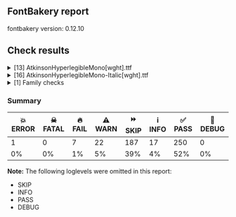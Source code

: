 ## FontBakery report

fontbakery version: 0.12.10





## Check results



<details><summary>[13] AtkinsonHyperlegibleMono[wght].ttf</summary>
<div>
<details>
    <summary>🔥 <b>FAIL</b> Combined length of family and style must not exceed 32 characters. <a href="https://fontbakery.readthedocs.io/en/stable/fontbakery/checks/googlefonts.name.html#"></a></summary>
    <div>







* 🔥 **FAIL** <p>Name ID 4 'Atkinson Hyperlegible Mono ExtraLight' exceeds 32 characters. This has been found to cause problems with the dropdown menu in old versions of Microsoft Word as well as shaping issues for some accented letters in Microsoft Word on Windows 10 and 11.</p>
 [code: nameid4-too-long]



* 🔥 **FAIL** <p>Variable font instance name 'Atkinson Hyperlegible Mono ExtraLight ExtraLight' formed by space-separated concatenation of font family name (nameID 1) and instance subfamily nameID 258 exceeds 32 characters.</p>
<p>This has been found to cause shaping issues for some accented letters in Microsoft Word on Windows 10 and 11.</p>
 [code: instance-too-long]



* 🔥 **FAIL** <p>Variable font instance name 'Atkinson Hyperlegible Mono ExtraLight ExtraLight' formed by space-separated concatenation of font family name (nameID 1) and instance subfamily nameID 258 exceeds 32 characters.</p>
<p>This has been found to cause shaping issues for some accented letters in Microsoft Word on Windows 10 and 11.</p>
 [code: instance-too-long]



* 🔥 **FAIL** <p>Variable font instance name 'Atkinson Hyperlegible Mono ExtraLight Light' formed by space-separated concatenation of font family name (nameID 1) and instance subfamily nameID 260 exceeds 32 characters.</p>
<p>This has been found to cause shaping issues for some accented letters in Microsoft Word on Windows 10 and 11.</p>
 [code: instance-too-long]



* 🔥 **FAIL** <p>Variable font instance name 'Atkinson Hyperlegible Mono ExtraLight Light' formed by space-separated concatenation of font family name (nameID 1) and instance subfamily nameID 260 exceeds 32 characters.</p>
<p>This has been found to cause shaping issues for some accented letters in Microsoft Word on Windows 10 and 11.</p>
 [code: instance-too-long]



* 🔥 **FAIL** <p>Variable font instance name 'Atkinson Hyperlegible Mono ExtraLight Regular' formed by space-separated concatenation of font family name (nameID 1) and instance subfamily nameID 262 exceeds 32 characters.</p>
<p>This has been found to cause shaping issues for some accented letters in Microsoft Word on Windows 10 and 11.</p>
 [code: instance-too-long]



* 🔥 **FAIL** <p>Variable font instance name 'Atkinson Hyperlegible Mono ExtraLight Regular' formed by space-separated concatenation of font family name (nameID 1) and instance subfamily nameID 262 exceeds 32 characters.</p>
<p>This has been found to cause shaping issues for some accented letters in Microsoft Word on Windows 10 and 11.</p>
 [code: instance-too-long]



* 🔥 **FAIL** <p>Variable font instance name 'Atkinson Hyperlegible Mono ExtraLight Medium' formed by space-separated concatenation of font family name (nameID 1) and instance subfamily nameID 264 exceeds 32 characters.</p>
<p>This has been found to cause shaping issues for some accented letters in Microsoft Word on Windows 10 and 11.</p>
 [code: instance-too-long]



* 🔥 **FAIL** <p>Variable font instance name 'Atkinson Hyperlegible Mono ExtraLight Medium' formed by space-separated concatenation of font family name (nameID 1) and instance subfamily nameID 264 exceeds 32 characters.</p>
<p>This has been found to cause shaping issues for some accented letters in Microsoft Word on Windows 10 and 11.</p>
 [code: instance-too-long]



* 🔥 **FAIL** <p>Variable font instance name 'Atkinson Hyperlegible Mono ExtraLight SemiBold' formed by space-separated concatenation of font family name (nameID 1) and instance subfamily nameID 266 exceeds 32 characters.</p>
<p>This has been found to cause shaping issues for some accented letters in Microsoft Word on Windows 10 and 11.</p>
 [code: instance-too-long]



* 🔥 **FAIL** <p>Variable font instance name 'Atkinson Hyperlegible Mono ExtraLight SemiBold' formed by space-separated concatenation of font family name (nameID 1) and instance subfamily nameID 266 exceeds 32 characters.</p>
<p>This has been found to cause shaping issues for some accented letters in Microsoft Word on Windows 10 and 11.</p>
 [code: instance-too-long]



* 🔥 **FAIL** <p>Variable font instance name 'Atkinson Hyperlegible Mono ExtraLight Bold' formed by space-separated concatenation of font family name (nameID 1) and instance subfamily nameID 268 exceeds 32 characters.</p>
<p>This has been found to cause shaping issues for some accented letters in Microsoft Word on Windows 10 and 11.</p>
 [code: instance-too-long]



* 🔥 **FAIL** <p>Variable font instance name 'Atkinson Hyperlegible Mono ExtraLight Bold' formed by space-separated concatenation of font family name (nameID 1) and instance subfamily nameID 268 exceeds 32 characters.</p>
<p>This has been found to cause shaping issues for some accented letters in Microsoft Word on Windows 10 and 11.</p>
 [code: instance-too-long]



* 🔥 **FAIL** <p>Variable font instance name 'Atkinson Hyperlegible Mono ExtraLight ExtraBold' formed by space-separated concatenation of font family name (nameID 1) and instance subfamily nameID 270 exceeds 32 characters.</p>
<p>This has been found to cause shaping issues for some accented letters in Microsoft Word on Windows 10 and 11.</p>
 [code: instance-too-long]



* 🔥 **FAIL** <p>Variable font instance name 'Atkinson Hyperlegible Mono ExtraLight ExtraBold' formed by space-separated concatenation of font family name (nameID 1) and instance subfamily nameID 270 exceeds 32 characters.</p>
<p>This has been found to cause shaping issues for some accented letters in Microsoft Word on Windows 10 and 11.</p>
 [code: instance-too-long]



* ⚠️ **WARN** <p>Name ID 6 'AtkinsonHyperlegibleMono-ExtraLight' exceeds 27 characters. This has been found to cause problems with PostScript printers, especially on Mac platforms.</p>
 [code: nameid6-too-long]



</div>
</details>

<details>
    <summary>🔥 <b>FAIL</b> Check Google Fonts glyph coverage. <a href="https://fontbakery.readthedocs.io/en/stable/fontbakery/checks/googlefonts.glyphset.html#"></a></summary>
    <div>







* 🔥 **FAIL** <p>Missing required codepoints:</p>
<pre><code>- 0x0060 (GRAVE ACCENT)


- 0x00A8 (DIAERESIS)


- 0x00AF (MACRON)


- 0x00B4 (ACUTE ACCENT)


- 0x00B8 (CEDILLA)


- 0x0139 (LATIN CAPITAL LETTER L WITH ACUTE)


- 0x013A (LATIN SMALL LETTER L WITH ACUTE)


- 0x02C6 (MODIFIER LETTER CIRCUMFLEX ACCENT)


- 0x02C7 (CARON)


- 0x02D8 (BREVE)


- 0x02D9 (DOT ABOVE)


- 0x02DA (RING ABOVE)


- 0x02DB (OGONEK)


- 0x02DC (SMALL TILDE)


- 0x02DD (DOUBLE ACUTE ACCENT)
</code></pre>
 [code: missing-codepoints]



</div>
</details>

<details>
    <summary>⚠️ <b>WARN</b> Checking correctness of monospaced metadata. <a href="https://fontbakery.readthedocs.io/en/stable/fontbakery/checks/opentype.name.html#"></a></summary>
    <div>







* ⚠️ **WARN** <p>The OpenType spec recommends at <a href="https://learn.microsoft.com/en-us/typography/opentype/spec/recom#hhea-table">https://learn.microsoft.com/en-us/typography/opentype/spec/recom#hhea-table</a> that hhea.numberOfHMetrics be set to 3 but this font has 347 instead.
Please read <a href="https://github.com/fonttools/fonttools/issues/3014">https://github.com/fonttools/fonttools/issues/3014</a> to decide whether this makes sense for your font.</p>
 [code: bad-numberOfHMetrics]



</div>
</details>

<details>
    <summary>⚠️ <b>WARN</b> Check accent of Lcaron, dcaron, lcaron, tcaron <a href="https://fontbakery.readthedocs.io/en/stable/fontbakery/checks/universal.html#"></a></summary>
    <div>









* ⚠️ **WARN** <p>dcaron is decomposed and therefore could not be checked. Please check manually.</p>
 [code: decomposed-outline]



</div>
</details>

<details>
    <summary>⚠️ <b>WARN</b> Check font contains no unreachable glyphs <a href="https://fontbakery.readthedocs.io/en/stable/fontbakery/checks/universal.glyphset.html#"></a></summary>
    <div>







* ⚠️ **WARN** <p>The following glyphs could not be reached by codepoint or substitution rules:</p>
<pre><code>- uni0328.alt
</code></pre>
 [code: unreachable-glyphs]



</div>
</details>

<details>
    <summary>⚠️ <b>WARN</b> Validate size, and resolution of article images, and ensure article page has minimum length and includes visual assets. <a href="https://fontbakery.readthedocs.io/en/stable/fontbakery/checks/googlefonts.article.html#"></a></summary>
    <div>







* ⚠️ **WARN** <p>Family metadata at fonts/variable does not have an article.</p>
 [code: lacks-article]



</div>
</details>

<details>
    <summary>⚠️ <b>WARN</b> Check for codepoints not covered by METADATA subsets. <a href="https://fontbakery.readthedocs.io/en/stable/fontbakery/checks/googlefonts.subsets.html#"></a></summary>
    <div>







* ⚠️ **WARN** <p>The following codepoints supported by the font are not covered by
any subsets defined in the font's metadata file, and will never
be served. You can solve this by either manually adding additional
subset declarations to METADATA.pb, or by editing the glyphset
definitions.</p>
<ul>
<li>U+0302 COMBINING CIRCUMFLEX ACCENT: try adding one of: cherokee, math, coptic, tifinagh</li>
<li>U+0306 COMBINING BREVE: try adding one of: tifinagh, old-permic</li>
<li>U+0307 COMBINING DOT ABOVE: try adding one of: todhri, old-permic, malayalam, duployan, canadian-aboriginal, tai-le, hebrew, coptic, math, tifinagh, syriac</li>
<li>U+030A COMBINING RING ABOVE: try adding one of: duployan, syriac</li>
<li>U+030B COMBINING DOUBLE ACUTE ACCENT: try adding one of: cherokee, osage</li>
<li>U+030C COMBINING CARON: try adding one of: cherokee, tai-le</li>
<li>U+0326 COMBINING COMMA BELOW: try adding math</li>
<li>U+0327 COMBINING CEDILLA: try adding math</li>
<li>U+0328 COMBINING OGONEK: not included in any glyphset definition</li>
<li>U+0394 GREEK CAPITAL LETTER DELTA: try adding one of: math, greek, elbasan</li>
<li>U+03A9 GREEK CAPITAL LETTER OMEGA: try adding one of: math, greek, elbasan</li>
<li>U+03BC GREEK SMALL LETTER MU: try adding one of: math, greek</li>
<li>U+03C0 GREEK SMALL LETTER PI: try adding one of: math, greek, yi</li>
<li>U+2021 DOUBLE DAGGER: try adding adlam</li>
<li>U+2030 PER MILLE SIGN: try adding adlam</li>
<li>U+212E ESTIMATED SYMBOL: try adding math</li>
<li>U+2202 PARTIAL DIFFERENTIAL: try adding math</li>
<li>U+220F N-ARY PRODUCT: try adding math</li>
<li>U+2211 N-ARY SUMMATION: try adding math</li>
<li>U+2219 BULLET OPERATOR: try adding one of: symbols, math, tai-tham, yi</li>
<li>U+221A SQUARE ROOT: try adding math</li>
<li>U+221E INFINITY: try adding math</li>
<li>U+222B INTEGRAL: try adding math</li>
<li>U+2248 ALMOST EQUAL TO: try adding math</li>
<li>U+2260 NOT EQUAL TO: try adding math</li>
<li>U+2264 LESS-THAN OR EQUAL TO: try adding math</li>
<li>U+2265 GREATER-THAN OR EQUAL TO: try adding math</li>
<li>U+25CA LOZENGE: try adding one of: symbols, math</li>
<li>U+266A EIGHTH NOTE: try adding one of: symbols, music</li>
</ul>
<p>Or you can add the above codepoints to one of the subsets supported by the font: <code>latin</code>, <code>latin-ext</code></p>
 [code: unreachable-subsetting]



</div>
</details>

<details>
    <summary>⚠️ <b>WARN</b> Ensure dotted circle glyph is present and can attach marks. <a href="https://fontbakery.readthedocs.io/en/stable/fontbakery/checks/shaping.html#"></a></summary>
    <div>







* ⚠️ **WARN** <p>No dotted circle glyph present</p>
 [code: missing-dotted-circle]



</div>
</details>

<details>
    <summary>⚠️ <b>WARN</b> Ensure soft_dotted characters lose their dot when combined with marks that replace the dot. <a href="https://fontbakery.readthedocs.io/en/stable/fontbakery/checks/shaping.html#"></a></summary>
    <div>







* ⚠️ **WARN** <p>The dot of soft dotted characters used in orthographies <em>must</em> disappear in the following strings: į̀ į́ į̂ į̃ į̄ į̌</p>
<p>The dot of soft dotted characters <em>should</em> disappear in other cases, for example: į̆ į̇ į̈ į̊ į̋ į̦̀ į̦́ į̦̂ į̦̃ į̦̄ į̦̆ į̦̇ į̦̈ į̦̊ į̦̋ į̦̌ į̧̀ į̧́ į̧̂ į̧̃</p>
<p>Your font fully covers the following languages that require the soft-dotted feature: Lithuanian (Latn, 2,357,094 speakers), Dutch (Latn, 31,709,104 speakers).</p>
<p>Your font does <em>not</em> cover the following languages that require the soft-dotted feature: Igbo (Latn, 27,823,640 speakers), Ebira (Latn, 2,200,000 speakers), Zapotec (Latn, 490,000 speakers), Ijo, Southeast (Latn, 2,471,000 speakers), Kaska (Latn, 125 speakers), Yala (Latn, 200,000 speakers), Nateni (Latn, 100,000 speakers), Bafut (Latn, 158,146 speakers), Bete-Bendi (Latn, 100,000 speakers), Southern Kisi (Latn, 360,000 speakers), Kom (Latn, 360,685 speakers), Dan (Latn, 1,099,244 speakers), Lugbara (Latn, 2,200,000 speakers), Belarusian (Cyrl, 10,064,517 speakers), Ejagham (Latn, 120,000 speakers), South Central Banda (Latn, 244,000 speakers), Teke-Ebo (Latn, 260,000 speakers), Navajo (Latn, 166,319 speakers), Kpelle, Guinea (Latn, 622,000 speakers), Heiltsuk (Latn, 300 speakers), Avokaya (Latn, 100,000 speakers), Mfumte (Latn, 79,000 speakers), Koonzime (Latn, 40,000 speakers), Ekpeye (Latn, 226,000 speakers), Fur (Latn, 1,230,163 speakers), Ukrainian (Cyrl, 29,273,587 speakers), Cicipu (Latn, 44,000 speakers), Han (Latn, 6 speakers), Nzakara (Latn, 50,000 speakers), Gulay (Latn, 250,478 speakers), Mundani (Latn, 34,000 speakers), Ngbaka (Latn, 1,020,000 speakers), Dii (Latn, 71,000 speakers), Basaa (Latn, 332,940 speakers), Mango (Latn, 77,000 speakers), Aghem (Latn, 38,843 speakers), Sar (Latn, 500,000 speakers), Vute (Latn, 21,000 speakers), Makaa (Latn, 221,000 speakers), Ma’di (Latn, 584,000 speakers).</p>
 [code: soft-dotted]



</div>
</details>

<details>
    <summary>⚠️ <b>WARN</b> Are there any misaligned on-curve points? <a href="https://fontbakery.readthedocs.io/en/stable/fontbakery/checks/outline.html#"></a></summary>
    <div>







* ⚠️ **WARN** <p>The following glyphs have on-curve points which have potentially incorrect y coordinates:</p>
<pre><code>* G (U+0047): X=395.0,Y=-1.0 (should be at baseline 0?)

* Gbreve (U+011E): X=395.0,Y=-1.0 (should be at baseline 0?)

* uni0122 (U+0122): X=395.0,Y=-1.0 (should be at baseline 0?)

* Gdotaccent (U+0120): X=395.0,Y=-1.0 (should be at baseline 0?)

* Lcaron (U+013D): X=331.0,Y=669.0 (should be at cap-height 668?)

* Oslash (U+00D8): X=556.0,Y=670.0 (should be at cap-height 668?)

* uni1E9E (U+1E9E): X=234.5,Y=668.5 (should be at cap-height 668?)

* uni1E9E (U+1E9E): X=452.0,Y=670.0 (should be at cap-height 668?)

* Uogonek (U+0172): X=226.0,Y=-1.5 (should be at baseline 0?)

* aacute (U+00E1): X=430.0,Y=670.0 (should be at cap-height 668?)

* agrave (U+00E0): X=190.0,Y=670.0 (should be at cap-height 668?)

* b (U+0062): X=258.0,Y=1.5 (should be at baseline 0?)

* cacute (U+0107): X=466.0,Y=670.0 (should be at cap-height 668?)

* eth (U+00F0): X=195.0,Y=670.0 (should be at cap-height 668?)

* eacute (U+00E9): X=446.0,Y=670.0 (should be at cap-height 668?)

* egrave (U+00E8): X=206.0,Y=670.0 (should be at cap-height 668?)

* iacute (U+00ED): X=431.0,Y=670.0 (should be at cap-height 668?)

* igrave (U+00EC): X=191.0,Y=670.0 (should be at cap-height 668?)

* uni006A0301: X=461.0,Y=670.0 (should be at cap-height 668?)

* nacute (U+0144): X=436.0,Y=670.0 (should be at cap-height 668?)

* oacute (U+00F3): X=436.0,Y=670.0 (should be at cap-height 668?)

* ograve (U+00F2): X=196.0,Y=670.0 (should be at cap-height 668?)

* oslash (U+00F8): X=106.0,Y=-1.0 (should be at baseline 0?)

* p (U+0070): X=258.0,Y=1.5 (should be at baseline 0?)

* thorn (U+00FE): X=258.0,Y=1.5 (should be at baseline 0?)

* r (U+0072): X=520.0,Y=494.0 (should be at x-height 496?)

* racute (U+0155): X=435.0,Y=670.0 (should be at cap-height 668?)

* s (U+0073): X=236.5,Y=1.0 (should be at baseline 0?)

* s (U+0073): X=398.5,Y=494.5 (should be at x-height 496?)

* sacute (U+015B): X=236.5,Y=1.0 (should be at baseline 0?)

* sacute (U+015B): X=434.0,Y=670.0 (should be at cap-height 668?)

* scaron (U+0161): X=236.5,Y=1.0 (should be at baseline 0?)

* uni0219 (U+0219): X=236.5,Y=1.0 (should be at baseline 0?)

* uni0163 (U+0163): X=315.0,Y=1.0 (should be at baseline 0?)

* u (U+0075): X=371.5,Y=2.0 (should be at baseline 0?)

* uacute (U+00FA): X=371.5,Y=2.0 (should be at baseline 0?)

* uacute (U+00FA): X=434.0,Y=670.0 (should be at cap-height 668?)

* ucircumflex (U+00FB): X=371.5,Y=2.0 (should be at baseline 0?)

* udieresis (U+00FC): X=371.5,Y=2.0 (should be at baseline 0?)

* ugrave (U+00F9): X=371.5,Y=2.0 (should be at baseline 0?)

* ugrave (U+00F9): X=194.0,Y=670.0 (should be at cap-height 668?)

* uhungarumlaut (U+0171): X=371.5,Y=2.0 (should be at baseline 0?)

* umacron (U+016B): X=371.5,Y=2.0 (should be at baseline 0?)

* uogonek (U+0173): X=371.5,Y=2.0 (should be at baseline 0?)

* uring (U+016F): X=371.5,Y=2.0 (should be at baseline 0?)

* wacute (U+1E83): X=436.0,Y=670.0 (should be at cap-height 668?)

* wgrave (U+1E81): X=196.0,Y=670.0 (should be at cap-height 668?)

* yacute (U+00FD): X=436.0,Y=670.0 (should be at cap-height 668?)

* ygrave (U+1EF3): X=196.0,Y=670.0 (should be at cap-height 668?)

* zacute (U+017A): X=447.0,Y=670.0 (should be at cap-height 668?)

* ordfeminine (U+00AA): X=227.0,Y=667.0 (should be at cap-height 668?)

* uni03BC (U+03BC): X=369.0,Y=2.0 (should be at baseline 0?)

* uni03BC (U+03BC): X=225.0,Y=1.0 (should be at baseline 0?)

* exclam (U+0021): X=283.0,Y=2.0 (should be at baseline 0?)

* exclam (U+0021): X=349.5,Y=2.0 (should be at baseline 0?)

* exclamdown (U+00A1): X=289.0,Y=1.0 (should be at baseline 0?)

* exclamdown (U+00A1): X=343.0,Y=1.0 (should be at baseline 0?)

* question (U+003F): X=397.5,Y=670.0 (should be at cap-height 668?)

* question (U+003F): X=266.0,Y=2.0 (should be at baseline 0?)

* question (U+003F): X=332.5,Y=2.0 (should be at baseline 0?)

* asterisk (U+002A): X=295.0,Y=666.0 (should be at cap-height 668?)

* asterisk (U+002A): X=338.0,Y=666.0 (should be at cap-height 668?)

* braceleft (U+007B): X=252.5,Y=668.5 (should be at cap-height 668?)

* braceleft (U+007B): X=469.0,Y=666.0 (should be at cap-height 668?)

* braceleft (U+007B): X=341.0,Y=666.0 (should be at cap-height 668?)

* braceright (U+007D): X=291.0,Y=666.0 (should be at cap-height 668?)

* braceright (U+007D): X=163.0,Y=666.0 (should be at cap-height 668?)

* braceright (U+007D): X=379.5,Y=668.5 (should be at cap-height 668?)

* ampersand (U+0026): X=348.5,Y=667.0 (should be at cap-height 668?)

* uni2113 (U+2113): X=417.5,Y=1.5 (should be at baseline 0?)

* dollar (U+0024): X=410.0,Y=666.0 (should be at cap-height 668?)

* integral (U+222B): X=349.0,Y=669.0 (should be at cap-height 668?)

* gravecomb (U+0300): X=247.0,Y=670.0 (should be at cap-height 668?)

* acutecomb (U+0301): X=386.0,Y=670.0 (should be at cap-height 668?)

* uni030C.alt: X=295.0,Y=669.0 (should be at cap-height 668?)

* zero (U+0030): X=231.0,Y=669.0 (should be at cap-height 668?)

* zero (U+0030): X=401.0,Y=1.0 (should be at baseline 0?)

* three (U+0033): X=403.5,Y=669.5 (should be at cap-height 668?)

* zero.zero: X=231.0,Y=669.0 (should be at cap-height 668?)

* zero.zero: X=401.0,Y=1.0 (should be at baseline 0?)
</code></pre>
 [code: found-misalignments]



</div>
</details>

<details>
    <summary>⚠️ <b>WARN</b> Ensure variable fonts include an avar table. <a href="https://fontbakery.readthedocs.io/en/stable/fontbakery/checks/googlefonts.varfont.html#"></a></summary>
    <div>







* ⚠️ **WARN** <p>This variable font does not have an avar table.</p>
 [code: missing-avar]



</div>
</details>

<details>
    <summary>⚠️ <b>WARN</b> Ensure fonts have ScriptLangTags declared on the 'meta' table. <a href="https://fontbakery.readthedocs.io/en/stable/fontbakery/checks/googlefonts.meta.html#"></a></summary>
    <div>







* ⚠️ **WARN** <p>This font file does not have a 'meta' table.</p>
 [code: lacks-meta-table]



</div>
</details>

<details>
    <summary>⚠️ <b>WARN</b> Checking OS/2 achVendID. <a href="https://fontbakery.readthedocs.io/en/stable/fontbakery/checks/googlefonts.os2.html#"></a></summary>
    <div>







* ⚠️ **WARN** <p>OS/2 VendorID value 'NONE' is not yet recognized. If you registered it recently, then it's safe to ignore this warning message. Otherwise, you should set it to your own unique 4 character code, and register it with Microsoft at <a href="https://www.microsoft.com/typography/links/vendorlist.aspx">https://www.microsoft.com/typography/links/vendorlist.aspx</a></p>
 [code: unknown]



</div>
</details>
</div>
</details>

<details><summary>[16] AtkinsonHyperlegibleMono-Italic[wght].ttf</summary>
<div>
<details>
    <summary>💥 <b>ERROR</b> Ensure 'ital' STAT axis is boolean value <a href="https://fontbakery.readthedocs.io/en/stable/fontbakery/checks/opentype.stat.html#"></a></summary>
    <div>







* 💥 **ERROR** <p>Failed with AttributeError: 'NoneType' object has no attribute 'AxisValue'</p>
<pre><code>  File &quot;/home/runner/work/atkinson-hyperlegible-next-mono/atkinson-hyperlegible-next-mono/venv-test/lib/python3.10/site-packages/fontbakery/checkrunner.py&quot;, line 213, in _run_check
    subresults = list(subresults)
  File &quot;/home/runner/work/atkinson-hyperlegible-next-mono/atkinson-hyperlegible-next-mono/venv-test/lib/python3.10/site-packages/fontbakery/checks/opentype/stat.py&quot;, line 236, in com_google_fonts_check_italic_axis_in_stat_is_boolean
    value, flags, linkedValue = get_STAT_axis_value(ttFont, &quot;ital&quot;)
  File &quot;/home/runner/work/atkinson-hyperlegible-next-mono/atkinson-hyperlegible-next-mono/venv-test/lib/python3.10/site-packages/fontbakery/checks/opentype/stat.py&quot;, line 224, in get_STAT_axis_value
    for axisValue in font[&quot;STAT&quot;].table.AxisValueArray.AxisValue:

</code></pre>
 [code: failed-check]



</div>
</details>

<details>
    <summary>🔥 <b>FAIL</b> STAT table has Axis Value tables? <a href="https://fontbakery.readthedocs.io/en/stable/fontbakery/checks/opentype.stat.html#"></a></summary>
    <div>







* 🔥 **FAIL** <p>STAT table has no Axis Value tables.</p>
 [code: no-axis-value-tables]



</div>
</details>

<details>
    <summary>🔥 <b>FAIL</b> Combined length of family and style must not exceed 32 characters. <a href="https://fontbakery.readthedocs.io/en/stable/fontbakery/checks/googlefonts.name.html#"></a></summary>
    <div>







* 🔥 **FAIL** <p>Name ID 4 'Atkinson Hyperlegible Mono ExtraLight' exceeds 32 characters. This has been found to cause problems with the dropdown menu in old versions of Microsoft Word as well as shaping issues for some accented letters in Microsoft Word on Windows 10 and 11.</p>
 [code: nameid4-too-long]



* 🔥 **FAIL** <p>Variable font instance name 'Atkinson Hyperlegible Mono ExtraLight ExtraLight Italic' formed by space-separated concatenation of font family name (nameID 1) and instance subfamily nameID 258 exceeds 32 characters.</p>
<p>This has been found to cause shaping issues for some accented letters in Microsoft Word on Windows 10 and 11.</p>
 [code: instance-too-long]



* 🔥 **FAIL** <p>Variable font instance name 'Atkinson Hyperlegible Mono ExtraLight ExtraLight Italic' formed by space-separated concatenation of font family name (nameID 1) and instance subfamily nameID 258 exceeds 32 characters.</p>
<p>This has been found to cause shaping issues for some accented letters in Microsoft Word on Windows 10 and 11.</p>
 [code: instance-too-long]



* 🔥 **FAIL** <p>Variable font instance name 'Atkinson Hyperlegible Mono ExtraLight Light Italic' formed by space-separated concatenation of font family name (nameID 1) and instance subfamily nameID 260 exceeds 32 characters.</p>
<p>This has been found to cause shaping issues for some accented letters in Microsoft Word on Windows 10 and 11.</p>
 [code: instance-too-long]



* 🔥 **FAIL** <p>Variable font instance name 'Atkinson Hyperlegible Mono ExtraLight Light Italic' formed by space-separated concatenation of font family name (nameID 1) and instance subfamily nameID 260 exceeds 32 characters.</p>
<p>This has been found to cause shaping issues for some accented letters in Microsoft Word on Windows 10 and 11.</p>
 [code: instance-too-long]



* 🔥 **FAIL** <p>Variable font instance name 'Atkinson Hyperlegible Mono ExtraLight Italic' formed by space-separated concatenation of font family name (nameID 1) and instance subfamily nameID 262 exceeds 32 characters.</p>
<p>This has been found to cause shaping issues for some accented letters in Microsoft Word on Windows 10 and 11.</p>
 [code: instance-too-long]



* 🔥 **FAIL** <p>Variable font instance name 'Atkinson Hyperlegible Mono ExtraLight Italic' formed by space-separated concatenation of font family name (nameID 1) and instance subfamily nameID 262 exceeds 32 characters.</p>
<p>This has been found to cause shaping issues for some accented letters in Microsoft Word on Windows 10 and 11.</p>
 [code: instance-too-long]



* 🔥 **FAIL** <p>Variable font instance name 'Atkinson Hyperlegible Mono ExtraLight Medium Italic' formed by space-separated concatenation of font family name (nameID 1) and instance subfamily nameID 264 exceeds 32 characters.</p>
<p>This has been found to cause shaping issues for some accented letters in Microsoft Word on Windows 10 and 11.</p>
 [code: instance-too-long]



* 🔥 **FAIL** <p>Variable font instance name 'Atkinson Hyperlegible Mono ExtraLight Medium Italic' formed by space-separated concatenation of font family name (nameID 1) and instance subfamily nameID 264 exceeds 32 characters.</p>
<p>This has been found to cause shaping issues for some accented letters in Microsoft Word on Windows 10 and 11.</p>
 [code: instance-too-long]



* 🔥 **FAIL** <p>Variable font instance name 'Atkinson Hyperlegible Mono ExtraLight SemiBold Italic' formed by space-separated concatenation of font family name (nameID 1) and instance subfamily nameID 266 exceeds 32 characters.</p>
<p>This has been found to cause shaping issues for some accented letters in Microsoft Word on Windows 10 and 11.</p>
 [code: instance-too-long]



* 🔥 **FAIL** <p>Variable font instance name 'Atkinson Hyperlegible Mono ExtraLight SemiBold Italic' formed by space-separated concatenation of font family name (nameID 1) and instance subfamily nameID 266 exceeds 32 characters.</p>
<p>This has been found to cause shaping issues for some accented letters in Microsoft Word on Windows 10 and 11.</p>
 [code: instance-too-long]



* 🔥 **FAIL** <p>Variable font instance name 'Atkinson Hyperlegible Mono ExtraLight Bold Italic' formed by space-separated concatenation of font family name (nameID 1) and instance subfamily nameID 268 exceeds 32 characters.</p>
<p>This has been found to cause shaping issues for some accented letters in Microsoft Word on Windows 10 and 11.</p>
 [code: instance-too-long]



* 🔥 **FAIL** <p>Variable font instance name 'Atkinson Hyperlegible Mono ExtraLight Bold Italic' formed by space-separated concatenation of font family name (nameID 1) and instance subfamily nameID 268 exceeds 32 characters.</p>
<p>This has been found to cause shaping issues for some accented letters in Microsoft Word on Windows 10 and 11.</p>
 [code: instance-too-long]



* 🔥 **FAIL** <p>Variable font instance name 'Atkinson Hyperlegible Mono ExtraLight ExtraBold Italic' formed by space-separated concatenation of font family name (nameID 1) and instance subfamily nameID 270 exceeds 32 characters.</p>
<p>This has been found to cause shaping issues for some accented letters in Microsoft Word on Windows 10 and 11.</p>
 [code: instance-too-long]



* 🔥 **FAIL** <p>Variable font instance name 'Atkinson Hyperlegible Mono ExtraLight ExtraBold Italic' formed by space-separated concatenation of font family name (nameID 1) and instance subfamily nameID 270 exceeds 32 characters.</p>
<p>This has been found to cause shaping issues for some accented letters in Microsoft Word on Windows 10 and 11.</p>
 [code: instance-too-long]



* ⚠️ **WARN** <p>Name ID 6 'AtkinsonHyperlegibleMono-ExtraLightItalic' exceeds 27 characters. This has been found to cause problems with PostScript printers, especially on Mac platforms.</p>
 [code: nameid6-too-long]



</div>
</details>

<details>
    <summary>🔥 <b>FAIL</b> Check Google Fonts glyph coverage. <a href="https://fontbakery.readthedocs.io/en/stable/fontbakery/checks/googlefonts.glyphset.html#"></a></summary>
    <div>







* 🔥 **FAIL** <p>Missing required codepoints:</p>
<pre><code>- 0x0060 (GRAVE ACCENT)


- 0x00A8 (DIAERESIS)


- 0x00AF (MACRON)


- 0x00B4 (ACUTE ACCENT)


- 0x00B8 (CEDILLA)


- 0x0139 (LATIN CAPITAL LETTER L WITH ACUTE)


- 0x013A (LATIN SMALL LETTER L WITH ACUTE)


- 0x02C6 (MODIFIER LETTER CIRCUMFLEX ACCENT)


- 0x02C7 (CARON)


- 0x02D8 (BREVE)


- 0x02D9 (DOT ABOVE)


- 0x02DA (RING ABOVE)


- 0x02DB (OGONEK)


- 0x02DC (SMALL TILDE)


- 0x02DD (DOUBLE ACUTE ACCENT)
</code></pre>
 [code: missing-codepoints]



</div>
</details>

<details>
    <summary>🔥 <b>FAIL</b> Validate STAT particle names and values match the fallback names in GFAxisRegistry. <a href="https://fontbakery.readthedocs.io/en/stable/fontbakery/checks/googlefonts.axisregistry.html#"></a></summary>
    <div>







* 🔥 **FAIL** <p>STAT table is missing Axis Value Records</p>
 [code: missing-axis-values]



</div>
</details>

<details>
    <summary>⚠️ <b>WARN</b> Checking correctness of monospaced metadata. <a href="https://fontbakery.readthedocs.io/en/stable/fontbakery/checks/opentype.name.html#"></a></summary>
    <div>







* ⚠️ **WARN** <p>The OpenType spec recommends at <a href="https://learn.microsoft.com/en-us/typography/opentype/spec/recom#hhea-table">https://learn.microsoft.com/en-us/typography/opentype/spec/recom#hhea-table</a> that hhea.numberOfHMetrics be set to 3 but this font has 347 instead.
Please read <a href="https://github.com/fonttools/fonttools/issues/3014">https://github.com/fonttools/fonttools/issues/3014</a> to decide whether this makes sense for your font.</p>
 [code: bad-numberOfHMetrics]



</div>
</details>

<details>
    <summary>⚠️ <b>WARN</b> Check accent of Lcaron, dcaron, lcaron, tcaron <a href="https://fontbakery.readthedocs.io/en/stable/fontbakery/checks/universal.html#"></a></summary>
    <div>









* ⚠️ **WARN** <p>dcaron is decomposed and therefore could not be checked. Please check manually.</p>
 [code: decomposed-outline]



</div>
</details>

<details>
    <summary>⚠️ <b>WARN</b> Check font contains no unreachable glyphs <a href="https://fontbakery.readthedocs.io/en/stable/fontbakery/checks/universal.glyphset.html#"></a></summary>
    <div>







* ⚠️ **WARN** <p>The following glyphs could not be reached by codepoint or substitution rules:</p>
<pre><code>- uni0328.alt
</code></pre>
 [code: unreachable-glyphs]



</div>
</details>

<details>
    <summary>⚠️ <b>WARN</b> Validate size, and resolution of article images, and ensure article page has minimum length and includes visual assets. <a href="https://fontbakery.readthedocs.io/en/stable/fontbakery/checks/googlefonts.article.html#"></a></summary>
    <div>







* ⚠️ **WARN** <p>Family metadata at fonts/variable does not have an article.</p>
 [code: lacks-article]



</div>
</details>

<details>
    <summary>⚠️ <b>WARN</b> Check for codepoints not covered by METADATA subsets. <a href="https://fontbakery.readthedocs.io/en/stable/fontbakery/checks/googlefonts.subsets.html#"></a></summary>
    <div>







* ⚠️ **WARN** <p>The following codepoints supported by the font are not covered by
any subsets defined in the font's metadata file, and will never
be served. You can solve this by either manually adding additional
subset declarations to METADATA.pb, or by editing the glyphset
definitions.</p>
<ul>
<li>U+0302 COMBINING CIRCUMFLEX ACCENT: try adding one of: cherokee, math, coptic, tifinagh</li>
<li>U+0306 COMBINING BREVE: try adding one of: tifinagh, old-permic</li>
<li>U+0307 COMBINING DOT ABOVE: try adding one of: todhri, old-permic, malayalam, duployan, canadian-aboriginal, tai-le, hebrew, coptic, math, tifinagh, syriac</li>
<li>U+030A COMBINING RING ABOVE: try adding one of: duployan, syriac</li>
<li>U+030B COMBINING DOUBLE ACUTE ACCENT: try adding one of: cherokee, osage</li>
<li>U+030C COMBINING CARON: try adding one of: cherokee, tai-le</li>
<li>U+0326 COMBINING COMMA BELOW: try adding math</li>
<li>U+0327 COMBINING CEDILLA: try adding math</li>
<li>U+0328 COMBINING OGONEK: not included in any glyphset definition</li>
<li>U+0394 GREEK CAPITAL LETTER DELTA: try adding one of: math, greek, elbasan</li>
<li>U+03A9 GREEK CAPITAL LETTER OMEGA: try adding one of: math, greek, elbasan</li>
<li>U+03BC GREEK SMALL LETTER MU: try adding one of: math, greek</li>
<li>U+03C0 GREEK SMALL LETTER PI: try adding one of: math, greek, yi</li>
<li>U+2021 DOUBLE DAGGER: try adding adlam</li>
<li>U+2030 PER MILLE SIGN: try adding adlam</li>
<li>U+212E ESTIMATED SYMBOL: try adding math</li>
<li>U+2202 PARTIAL DIFFERENTIAL: try adding math</li>
<li>U+220F N-ARY PRODUCT: try adding math</li>
<li>U+2211 N-ARY SUMMATION: try adding math</li>
<li>U+2219 BULLET OPERATOR: try adding one of: symbols, math, tai-tham, yi</li>
<li>U+221A SQUARE ROOT: try adding math</li>
<li>U+221E INFINITY: try adding math</li>
<li>U+222B INTEGRAL: try adding math</li>
<li>U+2248 ALMOST EQUAL TO: try adding math</li>
<li>U+2260 NOT EQUAL TO: try adding math</li>
<li>U+2264 LESS-THAN OR EQUAL TO: try adding math</li>
<li>U+2265 GREATER-THAN OR EQUAL TO: try adding math</li>
<li>U+25CA LOZENGE: try adding one of: symbols, math</li>
<li>U+266A EIGHTH NOTE: try adding one of: symbols, music</li>
</ul>
<p>Or you can add the above codepoints to one of the subsets supported by the font: <code>latin</code>, <code>latin-ext</code></p>
 [code: unreachable-subsetting]



</div>
</details>

<details>
    <summary>⚠️ <b>WARN</b> Ensure dotted circle glyph is present and can attach marks. <a href="https://fontbakery.readthedocs.io/en/stable/fontbakery/checks/shaping.html#"></a></summary>
    <div>







* ⚠️ **WARN** <p>No dotted circle glyph present</p>
 [code: missing-dotted-circle]



</div>
</details>

<details>
    <summary>⚠️ <b>WARN</b> Ensure soft_dotted characters lose their dot when combined with marks that replace the dot. <a href="https://fontbakery.readthedocs.io/en/stable/fontbakery/checks/shaping.html#"></a></summary>
    <div>







* ⚠️ **WARN** <p>The dot of soft dotted characters used in orthographies <em>must</em> disappear in the following strings: į̀ į́ į̂ į̃ į̄ į̌</p>
<p>The dot of soft dotted characters <em>should</em> disappear in other cases, for example: į̆ į̇ į̈ į̊ į̋ į̦̀ į̦́ į̦̂ į̦̃ į̦̄ į̦̆ į̦̇ į̦̈ į̦̊ į̦̋ į̦̌ į̧̀ į̧́ į̧̂ į̧̃</p>
<p>Your font fully covers the following languages that require the soft-dotted feature: Lithuanian (Latn, 2,357,094 speakers), Dutch (Latn, 31,709,104 speakers).</p>
<p>Your font does <em>not</em> cover the following languages that require the soft-dotted feature: Igbo (Latn, 27,823,640 speakers), Ebira (Latn, 2,200,000 speakers), Zapotec (Latn, 490,000 speakers), Ijo, Southeast (Latn, 2,471,000 speakers), Kaska (Latn, 125 speakers), Yala (Latn, 200,000 speakers), Nateni (Latn, 100,000 speakers), Bafut (Latn, 158,146 speakers), Bete-Bendi (Latn, 100,000 speakers), Southern Kisi (Latn, 360,000 speakers), Kom (Latn, 360,685 speakers), Dan (Latn, 1,099,244 speakers), Lugbara (Latn, 2,200,000 speakers), Belarusian (Cyrl, 10,064,517 speakers), Ejagham (Latn, 120,000 speakers), South Central Banda (Latn, 244,000 speakers), Teke-Ebo (Latn, 260,000 speakers), Navajo (Latn, 166,319 speakers), Kpelle, Guinea (Latn, 622,000 speakers), Heiltsuk (Latn, 300 speakers), Avokaya (Latn, 100,000 speakers), Mfumte (Latn, 79,000 speakers), Koonzime (Latn, 40,000 speakers), Ekpeye (Latn, 226,000 speakers), Fur (Latn, 1,230,163 speakers), Ukrainian (Cyrl, 29,273,587 speakers), Cicipu (Latn, 44,000 speakers), Han (Latn, 6 speakers), Nzakara (Latn, 50,000 speakers), Gulay (Latn, 250,478 speakers), Mundani (Latn, 34,000 speakers), Ngbaka (Latn, 1,020,000 speakers), Dii (Latn, 71,000 speakers), Basaa (Latn, 332,940 speakers), Mango (Latn, 77,000 speakers), Aghem (Latn, 38,843 speakers), Sar (Latn, 500,000 speakers), Vute (Latn, 21,000 speakers), Makaa (Latn, 221,000 speakers), Ma’di (Latn, 584,000 speakers).</p>
 [code: soft-dotted]



</div>
</details>

<details>
    <summary>⚠️ <b>WARN</b> Are there any misaligned on-curve points? <a href="https://fontbakery.readthedocs.io/en/stable/fontbakery/checks/outline.html#"></a></summary>
    <div>







* ⚠️ **WARN** <p>The following glyphs have on-curve points which have potentially incorrect y coordinates:</p>
<pre><code>* Lcaron (U+013D): X=419.0,Y=669.0 (should be at cap-height 668?)

* Oslash (U+00D8): X=643.0,Y=670.0 (should be at cap-height 668?)

* S (U+0053): X=462.5,Y=667.5 (should be at cap-height 668?)

* Sacute (U+015A): X=462.5,Y=667.5 (should be at cap-height 668?)

* Scaron (U+0160): X=462.5,Y=667.5 (should be at cap-height 668?)

* Scedilla (U+015E): X=462.5,Y=667.5 (should be at cap-height 668?)

* uni0218 (U+0218): X=462.5,Y=667.5 (should be at cap-height 668?)

* uni1E9E (U+1E9E): X=316.5,Y=-1.0 (should be at baseline 0?)

* uni1E9E (U+1E9E): X=538.0,Y=670.0 (should be at cap-height 668?)

* a (U+0061): X=147.5,Y=2.0 (should be at baseline 0?)

* aacute (U+00E1): X=147.5,Y=2.0 (should be at baseline 0?)

* abreve (U+0103): X=147.5,Y=2.0 (should be at baseline 0?)

* acircumflex (U+00E2): X=147.5,Y=2.0 (should be at baseline 0?)

* adieresis (U+00E4): X=147.5,Y=2.0 (should be at baseline 0?)

* agrave (U+00E0): X=147.5,Y=2.0 (should be at baseline 0?)

* amacron (U+0101): X=147.5,Y=2.0 (should be at baseline 0?)

* aogonek (U+0105): X=147.5,Y=2.0 (should be at baseline 0?)

* aring (U+00E5): X=147.5,Y=2.0 (should be at baseline 0?)

* atilde (U+00E3): X=147.5,Y=2.0 (should be at baseline 0?)

* ae (U+00E6): X=48.5,Y=1.0 (should be at baseline 0?)

* b (U+0062): X=227.5,Y=-0.5 (should be at baseline 0?)

* b (U+0062): X=304.5,Y=494.5 (should be at x-height 496?)

* c (U+0063): X=406.5,Y=1.5 (should be at baseline 0?)

* cacute (U+0107): X=406.5,Y=1.5 (should be at baseline 0?)

* ccaron (U+010D): X=406.5,Y=1.5 (should be at baseline 0?)

* cdotaccent (U+010B): X=406.5,Y=1.5 (should be at baseline 0?)

* oslash (U+00F8): X=55.0,Y=-1.0 (should be at baseline 0?)

* p (U+0070): X=307.5,Y=495.0 (should be at x-height 496?)

* p (U+0070): X=223.0,Y=1.0 (should be at baseline 0?)

* thorn (U+00FE): X=228.5,Y=-0.5 (should be at baseline 0?)

* r (U+0072): X=573.0,Y=494.0 (should be at x-height 496?)

* s (U+0073): X=211.0,Y=1.5 (should be at baseline 0?)

* s (U+0073): X=421.5,Y=495.5 (should be at x-height 496?)

* sacute (U+015B): X=211.0,Y=1.5 (should be at baseline 0?)

* scaron (U+0161): X=211.0,Y=1.5 (should be at baseline 0?)

* uni0219 (U+0219): X=211.0,Y=1.5 (should be at baseline 0?)

* uni0163 (U+0163): X=272.0,Y=2.0 (should be at baseline 0?)

* uni03BC (U+03BC): X=190.0,Y=-1.5 (should be at baseline 0?)

* exclam (U+0021): X=238.0,Y=2.0 (should be at baseline 0?)

* exclam (U+0021): X=304.5,Y=2.0 (should be at baseline 0?)

* exclamdown (U+00A1): X=237.0,Y=1.0 (should be at baseline 0?)

* exclamdown (U+00A1): X=291.0,Y=1.0 (should be at baseline 0?)

* question (U+003F): X=464.0,Y=670.0 (should be at cap-height 668?)

* question (U+003F): X=220.0,Y=2.0 (should be at baseline 0?)

* question (U+003F): X=286.5,Y=2.0 (should be at baseline 0?)

* asterisk (U+002A): X=383.0,Y=666.0 (should be at cap-height 668?)

* asterisk (U+002A): X=426.0,Y=666.0 (should be at cap-height 668?)

* braceleft (U+007B): X=558.0,Y=666.0 (should be at cap-height 668?)

* braceleft (U+007B): X=420.0,Y=666.0 (should be at cap-height 668?)

* braceright (U+007D): X=371.0,Y=666.0 (should be at cap-height 668?)

* braceright (U+007D): X=253.0,Y=666.0 (should be at cap-height 668?)

* ampersand (U+0026): X=425.0,Y=666.0 (should be at cap-height 668?)

* section (U+00A7): X=466.5,Y=666.5 (should be at cap-height 668?)

* integral (U+222B): X=431.0,Y=669.0 (should be at cap-height 668?)

* uni030C.alt: X=385.0,Y=669.0 (should be at cap-height 668?)

* three (U+0033): X=465.0,Y=670.0 (should be at cap-height 668?)
</code></pre>
 [code: found-misalignments]



</div>
</details>

<details>
    <summary>⚠️ <b>WARN</b> Ensure variable fonts include an avar table. <a href="https://fontbakery.readthedocs.io/en/stable/fontbakery/checks/googlefonts.varfont.html#"></a></summary>
    <div>







* ⚠️ **WARN** <p>This variable font does not have an avar table.</p>
 [code: missing-avar]



</div>
</details>

<details>
    <summary>⚠️ <b>WARN</b> Ensure fonts have ScriptLangTags declared on the 'meta' table. <a href="https://fontbakery.readthedocs.io/en/stable/fontbakery/checks/googlefonts.meta.html#"></a></summary>
    <div>







* ⚠️ **WARN** <p>This font file does not have a 'meta' table.</p>
 [code: lacks-meta-table]



</div>
</details>

<details>
    <summary>⚠️ <b>WARN</b> Checking OS/2 achVendID. <a href="https://fontbakery.readthedocs.io/en/stable/fontbakery/checks/googlefonts.os2.html#"></a></summary>
    <div>







* ⚠️ **WARN** <p>OS/2 VendorID value 'NONE' is not yet recognized. If you registered it recently, then it's safe to ignore this warning message. Otherwise, you should set it to your own unique 4 character code, and register it with Microsoft at <a href="https://www.microsoft.com/typography/links/vendorlist.aspx">https://www.microsoft.com/typography/links/vendorlist.aspx</a></p>
 [code: unknown]



</div>
</details>
</div>
</details>

<details><summary>[1] Family checks</summary>
<div>
<details>
    <summary>🔥 <b>FAIL</b> OS/2.fsSelection bit 7 (USE_TYPO_METRICS) is set in all fonts. <a href="https://fontbakery.readthedocs.io/en/stable/fontbakery/checks/googlefonts.os2.html#"></a></summary>
    <div>







* 🔥 **FAIL** <p>OS/2.fsSelection bit 7 (USE_TYPO_METRICS) wasNOT set in the following fonts: ['fonts/variable/AtkinsonHyperlegibleMono[wght].ttf'].</p>
 [code: missing-os2-fsselection-bit7]



</div>
</details>
</div>
</details>




### Summary

| 💥 ERROR | ☠ FATAL | 🔥 FAIL | ⚠️ WARN | ⏩ SKIP | ℹ️ INFO | ✅ PASS | 🔎 DEBUG | 
| ---|---|---|---|---|---|---|---|
| 1 | 0 | 7 | 22 | 187 | 17 | 250 | 0 | 
| 0% | 0% | 1% | 5% | 39% | 4% | 52% | 0% | 



**Note:** The following loglevels were omitted in this report:


* SKIP
* INFO
* PASS
* DEBUG
